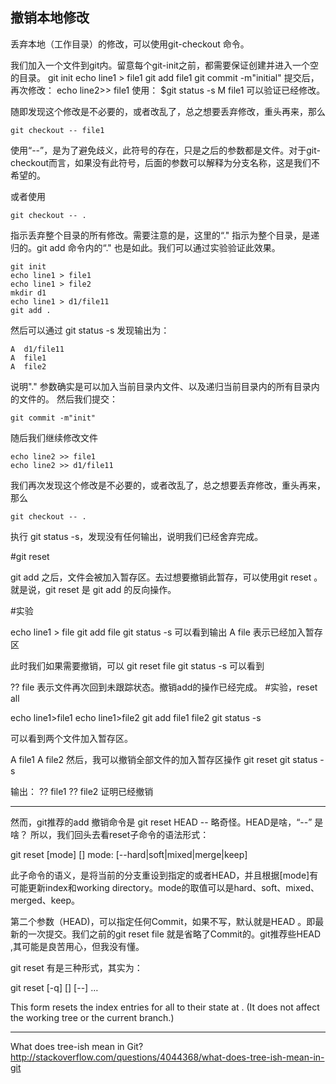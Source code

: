 ## 撤销本地修改

丢弃本地（工作目录）的修改，可以使用git-checkout 命令。

我们加入一个文件到git内。留意每个git-init之前，都需要保证创建并进入一个空的目录。
    git init 
    echo line1 > file1
    git add file1
    git commit -m"initial"
提交后，再次修改：
    echo line2>> file1
使用：
    $git status -s
    M file1
可以验证已经修改。

随即发现这个修改是不必要的，或者改乱了，总之想要丢弃修改，重头再来，那么

    git checkout -- file1

使用“--”，是为了避免歧义，此符号的存在，只是之后的参数都是文件。对于git-checkout而言，如果没有此符号，后面的参数可以解释为分支名称，这是我们不希望的。

或者使用

    git checkout -- .

指示丢弃整个目录的所有修改。需要注意的是，这里的“." 指示为整个目录，是递归的。git add 命令内的“." 也是如此。我们可以通过实验验证此效果。

    git init 
    echo line1 > file1
    echo line1 > file2
    mkdir d1
    echo line1 > d1/file11
    git add .

然后可以通过 git status -s 发现输出为：

    A  d1/file11
    A  file1
    A  file2

说明"." 参数确实是可以加入当前目录内文件、以及递归当前目录内的所有目录内的文件的。
然后我们提交：
 
    git commit -m"init"
 
随后我们继续修改文件

    echo line2 >> file1
    echo line2 >> d1/file11

我们再次发现这个修改是不必要的，或者改乱了，总之想要丢弃修改，重头再来，那么

    git checkout -- .

执行  git status -s，发现没有任何输出，说明我们已经舍弃完成。


#git reset 

git add <file> 之后，文件会被加入暂存区。去过想要撤销此暂存，可以使用git reset <file>。就是说，git reset  <file>是 git add  <file> 的反向操作。

#实验

echo line1 > file
git add file 
git status -s
可以看到输出
A  file
表示已经加入暂存区

此时我们如果需要撤销，可以
git reset file
git status -s
可以看到

?? file
表示文件再次回到未跟踪状态。撤销add的操作已经完成。
#实验，reset all

echo line1>file1
echo line1>file2
git add file1 file2
git status -s

可以看到两个文件加入暂存区。

A  file1
A  file2
然后，我可以撤销全部文件的加入暂存区操作
git reset
git status -s

输出：
?? file1
?? file2
证明已经撤销


----------
然而，git推荐的add 撤销命令是
  git reset HEAD -- <file> 
略奇怪。HEAD是啥，“--” 是啥？
所以，我们回头去看reset子命令的语法形式：

git reset [mode] [<commit>] 
mode:  [--hard|soft|mixed|merge|keep]

此子命令的语义，是将当前的分支重设到指定的<commit>或者HEAD，并且根据[mode]有可能更新index和working directory。mode的取值可以是hard、soft、mixed、merged、keep。

第二个参数（HEAD)，可以指定任何Commit，如果不写，默认就是HEAD 。即最新的一次提交。我们之前的git reset file 就是省略了Commit的。git推荐些HEAD ,其可能是良苦用心，但我没有懂。

git reset 有是三种形式，其实为：

  git reset [-q] [<tree-ish>] [--] <paths>…​
  
This form resets the index entries for all <paths> to their state at <tree-ish>. (It does not affect the working tree or the current branch.)

-------------
What does tree-ish mean in Git?
http://stackoverflow.com/questions/4044368/what-does-tree-ish-mean-in-git


